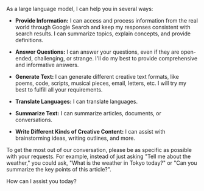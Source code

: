 As a large language model, I can help you in several ways:



*   **Provide Information:** I can access and process information from the real world through Google Search and keep my responses consistent with search results. I can summarize topics, explain concepts, and provide definitions.

*   **Answer Questions:** I can answer your questions, even if they are open-ended, challenging, or strange. I'll do my best to provide comprehensive and informative answers.

*   **Generate Text:** I can generate different creative text formats, like poems, code, scripts, musical pieces, email, letters, etc. I will try my best to fulfill all your requirements.

*   **Translate Languages:** I can translate languages.

*   **Summarize Text:** I can summarize articles, documents, or conversations.

*   **Write Different Kinds of Creative Content:** I can assist with brainstorming ideas, writing outlines, and more.



To get the most out of our conversation, please be as specific as possible with your requests. For example, instead of just asking "Tell me about the weather," you could ask, "What is the weather in Tokyo today?" or "Can you summarize the key points of this article?".



How can I assist you today?